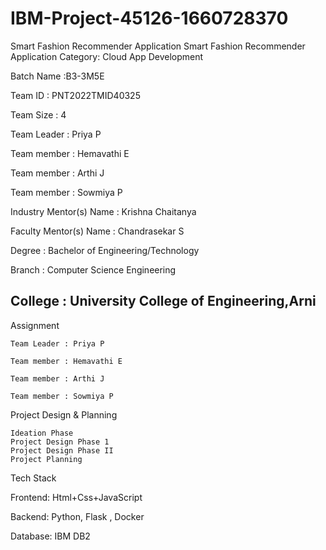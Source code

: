 # IBM-Project-45126-1660728370
Smart Fashion Recommender Application
Smart Fashion Recommender Application
Category: Cloud App Development

Batch Name :B3-3M5E

Team ID : PNT2022TMID40325

Team Size : 4

Team Leader : Priya P

Team member : Hemavathi E

Team member : Arthi J

Team member : Sowmiya P

Industry Mentor(s) Name : Krishna Chaitanya

Faculty Mentor(s) Name : Chandrasekar S

Degree : Bachelor of Engineering/Technology

Branch : Computer Science Engineering

College : University College of Engineering,Arni
--------------------------------------------------------------------------------
Assignment

    Team Leader : Priya P

    Team member : Hemavathi E

    Team member : Arthi J

    Team member : Sowmiya P

Project Design & Planning

    Ideation Phase
    Project Design Phase 1
    Project Design Phase II
    Project Planning

Tech Stack

Frontend: Html+Css+JavaScript

Backend: Python, Flask , Docker

Database: IBM DB2
